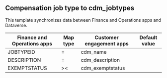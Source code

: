 ## Compensation job type to cdm_jobtypes

This template synchronizes data between Finance and Operations apps and Dataverse.

Finance and Operations apps | Map type | Customer engagement apps | Default value
---|---|---|---
JOBTYPEID | = | cdm_name | 
DESCRIPTION | = | cdm_description | 
EXEMPTSTATUS | >< | cdm_exemptstatus | 
